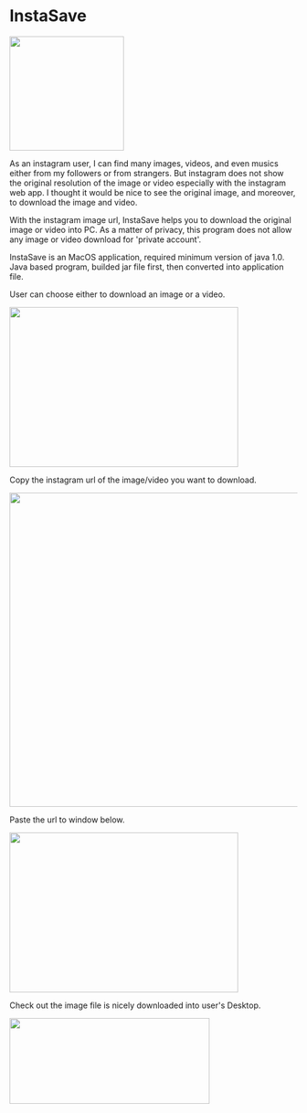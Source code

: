 # InstaSave

<img src="https://github.com/makeyeezy/Instagram-Downloader/blob/master/src/insta1.png" width="200" height="200">

As an instagram user, I can find many images, videos, and even musics either from my followers or from strangers.
But instagram does not show the original resolution of the image or video especially with the instagram web app.
I thought it would be nice to see the original image, and moreover, to download the image and video.

With the instagram image url, InstaSave helps you to download the original image or video into PC.
As a matter of privacy, this program does not allow any image or video download for 'private account'.

InstaSave is an MacOS application, required minimum version of java 1.0.
Java based program, builded jar file first, then converted into application file.

User can choose either to download an image or a video.

<img src="https://github.com/makeyeezy/Instagram-Downloader/blob/master/src/insta2.png" width="400" height="280">

Copy the instagram url of the image/video you want to download.

<img src="https://github.com/makeyeezy/Instagram-Downloader/blob/master/src/insta3.jpg" width="850" height="550">

Paste the url to window below.

<img src="https://github.com/makeyeezy/Instagram-Downloader/blob/master/src/insta4.png" width="400" height="280">


Check out the image file is nicely downloaded into user's Desktop.

<img src="https://github.com/makeyeezy/Instagram-Downloader/blob/master/src/insta5.png" width="350" height="150">
